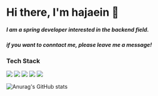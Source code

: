 # Hi there, I'm hajaein 👋

##### I am a spring developer interested in the backend field.  
##### if you want to conntact me, please leave me a message!

### Tech Stack
<img src = "https://img.shields.io/badge/-Python3-blue?logo=python&logoColor=white"> <img src = "https://img.shields.io/badge/-Java-orange?logo=java&logoColor=white"> <img src = "https://img.shields.io/badge/-html-white?logo=HTML5"> <img src = "https://img.shields.io/badge/-css-9cf?logo=css3"> <img src = "https://img.shields.io/badge/-spring-white?logo=spring">

![Anurag's GitHub stats](https://github-readme-stats.vercel.app/api?username=hajaein&show_icons=true&theme=radical)
